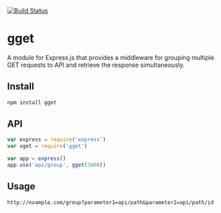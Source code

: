 [![Build Status](https://travis-ci.org/halfzebra/gget.svg?branch=master)](https://travis-ci.org/halfzebra/gget)

# gget

A module for Express.js that provides a middleware for grouping multiple GET requests to API and retrieve the response simultaneously.

## Install

```bash
npm install gget
```

## API

```js
var express = require('express')
var xget = require('gget')

var app = express()
app.use('api/group', gget(3000))
```

## Usage
```
http://example.com/group?parameter1=api/path&parameter2=api/path/id
```